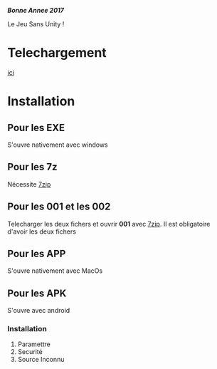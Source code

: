 ***Bonne Annee 2017***

Le Jeu Sans Unity !
# Telechargement
[ici](https://github.com/06Games/Jeu/releases)
# Installation
## Pour les EXE
S'ouvre nativement avec windows
## Pour les 7z
Nécessite [7zip](http://www.7-zip.org/download.html)
## Pour les 001 et les 002
Telecharger les deux fichers et ouvrir **001** avec [7zip](http://www.7-zip.org/download.html).
Il est obligatoire d'avoir les deux fichers
## Pour les APP
S'ouvre nativement avec MacOs
## Pour les APK
S'ouvre avec android
### Installation
1. Paramettre
2. Securité
3. Source Inconnu
